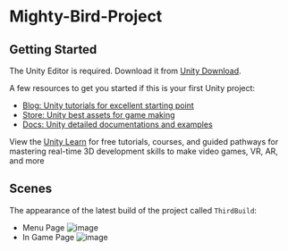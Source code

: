 # Mighty-Bird-Project

## Getting Started
The Unity Editor is required. Download it from <a href="https://unity3d.com/get-unity/download">Unity Download</a>.

A few resources to get you started if this is your first Unity project:

- [Blog: Unity tutorials for excellent starting point](https://blog.unity.com)
- [Store: Unity best assets for game making](https://assetstore.unity.com/)
- [Docs: Unity detailed documentations and examples](https://docs.unity3d.com/Manual/index.html)

View the [Unity Learn](https://learn.unity.com) for free tutorials, courses, and guided pathways for mastering real-time 3D development skills to make video games, VR, AR, and more


## Scenes
The appearance of the latest build of the project called `ThirdBuild`:
- Menu Page
![image](https://github.com/FadhlyABD/Mighty-Bird-Project/assets/114162816/ff5c9f1e-79f0-4561-8f6b-54d6aee1f991)
- In Game Page
![image](https://github.com/FadhlyABD/Mighty-Bird-Project/assets/114162816/7be2298f-f74b-40f4-80f7-8237f02b92d3)
